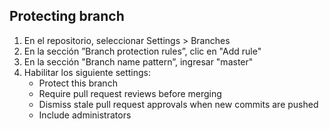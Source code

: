 ## Protecting branch

1. En el repositorio, seleccionar Settings > Branches
1. En la sección ”Branch protection rules”, clic en "Add rule"
1. En la sección "Branch name pattern”, ingresar "master"
1. Habilitar los siguiente settings:
    * Protect this branch
    * Require pull request reviews before merging
    * Dismiss stale pull request approvals when new commits are pushed
    * Include administrators